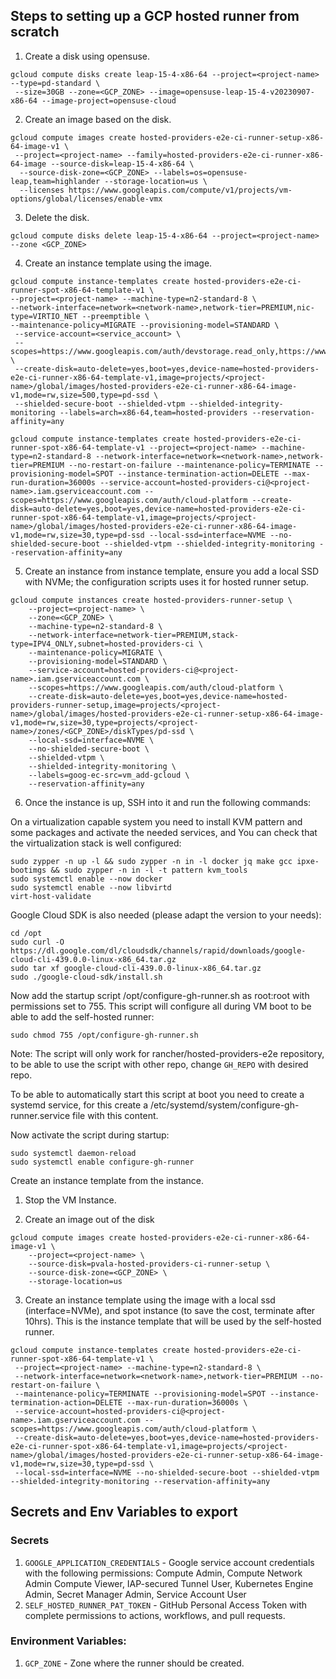 ## Steps to setting up a GCP hosted runner from scratch

1. Create a disk using opensuse.
```shell
gcloud compute disks create leap-15-4-x86-64 --project=<project-name> --type=pd-standard \
 --size=30GB --zone=<GCP_ZONE> --image=opensuse-leap-15-4-v20230907-x86-64 --image-project=opensuse-cloud
```

2. Create an image based on the disk.

```shell
gcloud compute images create hosted-providers-e2e-ci-runner-setup-x86-64-image-v1 \
 --project=<project-name> --family=hosted-providers-e2e-ci-runner-x86-64-image --source-disk=leap-15-4-x86-64 \
  --source-disk-zone=<GCP_ZONE> --labels=os=opensuse-leap,team=highlander --storage-location=us \
  --licenses https://www.googleapis.com/compute/v1/projects/vm-options/global/licenses/enable-vmx
```

3. Delete the disk.
```shell
gcloud compute disks delete leap-15-4-x86-64 --project=<project-name> --zone <GCP_ZONE>
```

4. Create an instance template using the image.
```shell
gcloud compute instance-templates create hosted-providers-e2e-ci-runner-spot-x86-64-template-v1 \
--project=<project-name> --machine-type=n2-standard-8 \
--network-interface=network=<network-name>,network-tier=PREMIUM,nic-type=VIRTIO_NET --preemptible \
--maintenance-policy=MIGRATE --provisioning-model=STANDARD \
 --service-account=<service_account> \
 --scopes=https://www.googleapis.com/auth/devstorage.read_only,https://www.googleapis.com/auth/logging.write,https://www.googleapis.com/auth/monitoring.write,https://www.googleapis.com/auth/servicecontrol,https://www.googleapis.com/auth/service.management.readonly,https://www.googleapis.com/auth/trace.append \
 --create-disk=auto-delete=yes,boot=yes,device-name=hosted-providers-e2e-ci-runner-x86-64-template-v1,image=projects/<project-name>/global/images/hosted-providers-e2e-ci-runner-x86-64-image-v1,mode=rw,size=500,type=pd-ssd \
 --shielded-secure-boot --shielded-vtpm --shielded-integrity-monitoring --labels=arch=x86-64,team=hosted-providers --reservation-affinity=any
```

```shell
gcloud compute instance-templates create hosted-providers-e2e-ci-runner-spot-x86-64-template-v1 --project=<project-name> --machine-type=n2-standard-8 --network-interface=network=<network-name>,network-tier=PREMIUM --no-restart-on-failure --maintenance-policy=TERMINATE --provisioning-model=SPOT --instance-termination-action=DELETE --max-run-duration=36000s --service-account=hosted-providers-ci@<project-name>.iam.gserviceaccount.com --scopes=https://www.googleapis.com/auth/cloud-platform --create-disk=auto-delete=yes,boot=yes,device-name=hosted-providers-e2e-ci-runner-spot-x86-64-template-v1,image=projects/<project-name>/global/images/hosted-providers-e2e-ci-runner-x86-64-image-v1,mode=rw,size=30,type=pd-ssd --local-ssd=interface=NVME --no-shielded-secure-boot --shielded-vtpm --shielded-integrity-monitoring --reservation-affinity=any
```

5. Create an instance from instance template, ensure you add a local SSD with NVMe; the configuration scripts uses it for hosted runner setup.
```shell
gcloud compute instances create hosted-providers-runner-setup \
    --project=<project-name> \
    --zone=<GCP_ZONE> \
    --machine-type=n2-standard-8 \
    --network-interface=network-tier=PREMIUM,stack-type=IPV4_ONLY,subnet=hosted-providers-ci \
    --maintenance-policy=MIGRATE \
    --provisioning-model=STANDARD \
    --service-account=hosted-providers-ci@<project-name>.iam.gserviceaccount.com \
    --scopes=https://www.googleapis.com/auth/cloud-platform \
    --create-disk=auto-delete=yes,boot=yes,device-name=hosted-providers-runner-setup,image=projects/<project-name>/global/images/hosted-providers-e2e-ci-runner-setup-x86-64-image-v1,mode=rw,size=30,type=projects/<project-name>/zones/<GCP_ZONE>/diskTypes/pd-ssd \
    --local-ssd=interface=NVME \
    --no-shielded-secure-boot \
    --shielded-vtpm \
    --shielded-integrity-monitoring \
    --labels=goog-ec-src=vm_add-gcloud \
    --reservation-affinity=any
```
6. Once the instance is up, SSH into it and run the following commands:

On a virtualization capable system you need to install KVM pattern and some packages and activate the needed services, and You can check that the virtualization stack is well configured:
```shell
sudo zypper -n up -l && sudo zypper -n in -l docker jq make gcc ipxe-bootimgs && sudo zypper -n in -l -t pattern kvm_tools
sudo systemctl enable --now docker
sudo systemctl enable --now libvirtd
virt-host-validate
```

Google Cloud SDK is also needed (please adapt the version to your needs):
```shell
cd /opt
sudo curl -O https://dl.google.com/dl/cloudsdk/channels/rapid/downloads/google-cloud-cli-439.0.0-linux-x86_64.tar.gz
sudo tar xf google-cloud-cli-439.0.0-linux-x86_64.tar.gz
sudo ./google-cloud-sdk/install.sh
```

Now add the startup script /opt/configure-gh-runner.sh as root:root  with permissions set to 755. This script will configure all during VM boot to be able to add the self-hosted runner:
```shell
sudo chmod 755 /opt/configure-gh-runner.sh
```

Note: The script will only work for rancher/hosted-providers-e2e repository, to be able to use the script with other repo, change `GH_REPO` with desired repo.

To be able to automatically start this script at boot you need to create a systemd service, for this create a /etc/systemd/system/configure-gh-runner.service  file with this content.

Now activate the script during startup:
```shell
sudo systemctl daemon-reload
sudo systemctl enable configure-gh-runner
```

Create an instance template from the instance.

1. Stop the VM Instance.

2. Create an image out of the disk
```shell
gcloud compute images create hosted-providers-e2e-ci-runner-x86-64-image-v1 \
    --project=<project-name> \
    --source-disk=pvala-hosted-providers-ci-runner-setup \
    --source-disk-zone=<GCP_ZONE> \
    --storage-location=us
```

3. Create an instance template using the image with a local ssd (interface=NVMe), and spot instance (to save the cost, terminate after 10hrs). This is the instance template that will be used by the self-hosted runner.
```shell
gcloud compute instance-templates create hosted-providers-e2e-ci-runner-spot-x86-64-template-v1 \
 --project=<project-name> --machine-type=n2-standard-8 \
 --network-interface=network=<network-name>,network-tier=PREMIUM --no-restart-on-failure \
 --maintenance-policy=TERMINATE --provisioning-model=SPOT --instance-termination-action=DELETE --max-run-duration=36000s \
 --service-account=hosted-providers-ci@<project-name>.iam.gserviceaccount.com --scopes=https://www.googleapis.com/auth/cloud-platform \
 --create-disk=auto-delete=yes,boot=yes,device-name=hosted-providers-e2e-ci-runner-spot-x86-64-template-v1,image=projects/<project-name>/global/images/hosted-providers-e2e-ci-runner-setup-x86-64-image-v1,mode=rw,size=30,type=pd-ssd \
 --local-ssd=interface=NVME --no-shielded-secure-boot --shielded-vtpm --shielded-integrity-monitoring --reservation-affinity=any
```

## Secrets and Env Variables to export
### Secrets
1. `GOOGLE_APPLICATION_CREDENTIALS` - Google service account credentials with the following permissions: Compute Admin, Compute Network Admin Compute Viewer, IAP-secured Tunnel User, Kubernetes Engine Admin, Secret Manager Admin, Service Account User
2. `SELF_HOSTED_RUNNER_PAT_TOKEN` - GitHub Personal Access Token with complete permissions to actions, workflows, and pull requests.

### Environment Variables:
1. `GCP_ZONE` - Zone where the runner should be created.